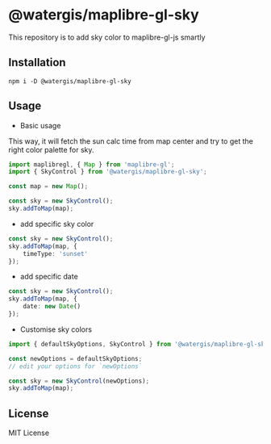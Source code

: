 # @watergis/maplibre-gl-sky

This repository is to add sky color to maplibre-gl-js smartly

## Installation

```shell
npm i -D @watergis/maplibre-gl-sky
```

## Usage

- Basic usage

This way, it will fetch the sun calc time from map center and try to get the right color palette for sky.

```ts
import maplibregl, { Map } from 'maplibre-gl';
import { SkyControl } from '@watergis/maplibre-gl-sky';

const map = new Map();

const sky = new SkyControl();
sky.addToMap(map);
```

- add specific sky color

```ts
const sky = new SkyControl();
sky.addToMap(map, {
	timeType: 'sunset'
});
```

- add specific date

```ts
const sky = new SkyControl();
sky.addToMap(map, {
	date: new Date()
});
```

- Customise sky colors

```ts
import { defaultSkyOptions, SkyControl } from '@watergis/maplibre-gl-sky';

const newOptions = defaultSkyOptions;
// edit your options for `newOptions`

const sky = new SkyControl(newOptions);
sky.addToMap(map);
```

## License

MIT License
